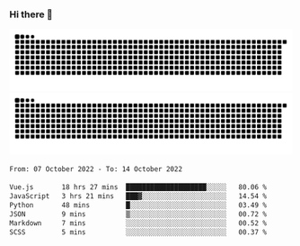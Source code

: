 ### Hi there 👋

![GitHub Snake Light](https://raw.githubusercontent.com/jichangee/jichangee/output/github-snake.svg#gh-light-mode-only)
![GitHub Snake dark](https://raw.githubusercontent.com/jichangee/jichangee/output/github-snake-dark.svg#gh-dark-mode-only)

<!--START_SECTION:waka-->

```text
From: 07 October 2022 - To: 14 October 2022

Vue.js       18 hrs 27 mins  ████████████████████░░░░░   80.06 %
JavaScript   3 hrs 21 mins   ███▓░░░░░░░░░░░░░░░░░░░░░   14.54 %
Python       48 mins         █░░░░░░░░░░░░░░░░░░░░░░░░   03.49 %
JSON         9 mins          ▒░░░░░░░░░░░░░░░░░░░░░░░░   00.72 %
Markdown     7 mins          ░░░░░░░░░░░░░░░░░░░░░░░░░   00.52 %
SCSS         5 mins          ░░░░░░░░░░░░░░░░░░░░░░░░░   00.37 %
```

<!--END_SECTION:waka-->

<!--
![GitHub Snake Light](github-snake.svg#gh-light-mode-only)
![GitHub Snake dark](github-snake-dark.svg#gh-dark-mode-only)
-->

<!--
**jichangee/jichangee** is a ✨ _special_ ✨ repository because its `README.md` (this file) appears on your GitHub profile.

Here are some ideas to get you started:

- 🔭 I’m currently working on ...
- 🌱 I’m currently learning ...
- 👯 I’m looking to collaborate on ...
- 🤔 I’m looking for help with ...
- 💬 Ask me about ...
- 📫 How to reach me: ...
- 😄 Pronouns: ...
- ⚡ Fun fact: ...
-->
